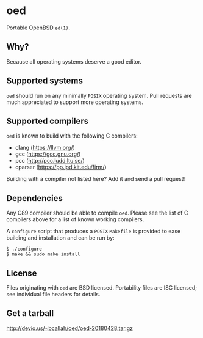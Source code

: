 oed
===
Portable OpenBSD `ed(1)`.

Why?
----
Because all operating systems deserve a good editor.

Supported systems
-----------------
`oed` should run on any minimally `POSIX` operating system.
Pull requests are much appreciated to support more operating systems.

Supported compilers
-------------------
`oed` is known to build with the following C compilers:
* clang (https://llvm.org/)
* gcc (https://gcc.gnu.org/)
* pcc (http://pcc.ludd.ltu.se/)
* cparser (https://pp.ipd.kit.edu/firm/)

Building with a compiler not listed here? Add it and send a pull request!

Dependencies
------------
Any C89 compiler should be able to compile `oed`. Please see the
list of C compilers above for a list of known working compilers.

A `configure` script that produces a `POSIX` `Makefile` is provided to
ease building and installation and can be run by:
```
$ ./configure
$ make && sudo make install
```

License
-------
Files originating with `oed` are BSD licensed.
Portability files are ISC licensed; see individual file headers
for details.

Get a tarball
-------------
http://devio.us/~bcallah/oed/oed-20180428.tar.gz
